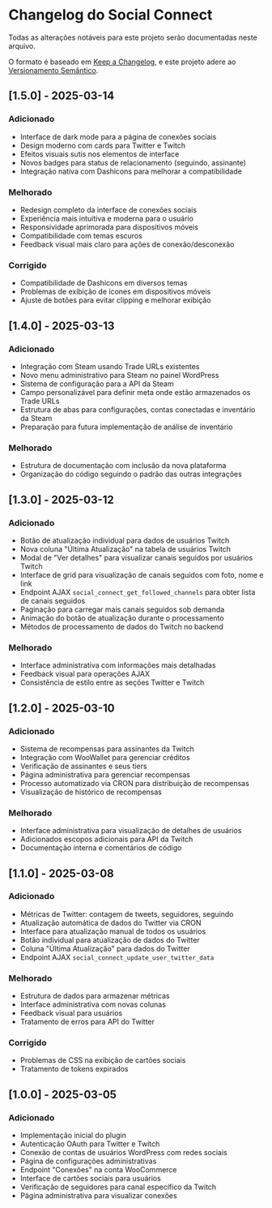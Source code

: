 # Changelog do Social Connect

Todas as alterações notáveis para este projeto serão documentadas neste arquivo.

O formato é baseado em [Keep a Changelog](https://keepachangelog.com/pt-BR/1.0.0/),
e este projeto adere ao [Versionamento Semântico](https://semver.org/lang/pt-BR/).

## [1.5.0] - 2025-03-14

### Adicionado
- Interface de dark mode para a página de conexões sociais
- Design moderno com cards para Twitter e Twitch
- Efeitos visuais sutis nos elementos de interface
- Novos badges para status de relacionamento (seguindo, assinante)
- Integração nativa com Dashicons para melhorar a compatibilidade

### Melhorado
- Redesign completo da interface de conexões sociais
- Experiência mais intuitiva e moderna para o usuário
- Responsividade aprimorada para dispositivos móveis
- Compatibilidade com temas escuros
- Feedback visual mais claro para ações de conexão/desconexão

### Corrigido
- Compatibilidade de Dashicons em diversos temas
- Problemas de exibição de ícones em dispositivos móveis
- Ajuste de botões para evitar clipping e melhorar exibição

## [1.4.0] - 2025-03-13

### Adicionado
- Integração com Steam usando Trade URLs existentes
- Novo menu administrativo para Steam no painel WordPress
- Sistema de configuração para a API da Steam
- Campo personalizável para definir meta onde estão armazenados os Trade URLs
- Estrutura de abas para configurações, contas conectadas e inventário da Steam
- Preparação para futura implementação de análise de inventário

### Melhorado
- Estrutura de documentação com inclusão da nova plataforma
- Organização do código seguindo o padrão das outras integrações

## [1.3.0] - 2025-03-12

### Adicionado
- Botão de atualização individual para dados de usuários Twitch
- Nova coluna "Última Atualização" na tabela de usuários Twitch
- Modal de "Ver detalhes" para visualizar canais seguidos por usuários Twitch
- Interface de grid para visualização de canais seguidos com foto, nome e link
- Endpoint AJAX `social_connect_get_followed_channels` para obter lista de canais seguidos
- Paginação para carregar mais canais seguidos sob demanda
- Animação do botão de atualização durante o processamento
- Métodos de processamento de dados do Twitch no backend

### Melhorado
- Interface administrativa com informações mais detalhadas
- Feedback visual para operações AJAX
- Consistência de estilo entre as seções Twitter e Twitch

## [1.2.0] - 2025-03-10

### Adicionado
- Sistema de recompensas para assinantes da Twitch
- Integração com WooWallet para gerenciar créditos
- Verificação de assinantes e seus tiers
- Página administrativa para gerenciar recompensas
- Processo automatizado via CRON para distribuição de recompensas
- Visualização de histórico de recompensas

### Melhorado
- Interface administrativa para visualização de detalhes de usuários
- Adicionados escopos adicionais para API da Twitch
- Documentação interna e comentários de código

## [1.1.0] - 2025-03-08

### Adicionado
- Métricas de Twitter: contagem de tweets, seguidores, seguindo
- Atualização automática de dados do Twitter via CRON
- Interface para atualização manual de todos os usuários
- Botão individual para atualização de dados do Twitter
- Coluna "Última Atualização" para dados do Twitter
- Endpoint AJAX `social_connect_update_user_twitter_data`

### Melhorado
- Estrutura de dados para armazenar métricas
- Interface administrativa com novas colunas
- Feedback visual para usuários
- Tratamento de erros para API do Twitter

### Corrigido
- Problemas de CSS na exibição de cartões sociais
- Tratamento de tokens expirados

## [1.0.0] - 2025-03-05

### Adicionado
- Implementação inicial do plugin
- Autenticação OAuth para Twitter e Twitch
- Conexão de contas de usuários WordPress com redes sociais
- Página de configurações administrativas
- Endpoint "Conexões" na conta WooCommerce
- Interface de cartões sociais para usuários
- Verificação de seguidores para canal específico da Twitch
- Página administrativa para visualizar conexões